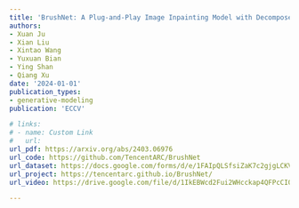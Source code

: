 ```yaml
---
title: 'BrushNet: A Plug-and-Play Image Inpainting Model with Decomposed Dual-Branch Diffusion'
authors:
- Xuan Ju
- Xian Liu
- Xintao Wang
- Yuxuan Bian
- Ying Shan
- Qiang Xu
date: '2024-01-01'
publication_types:
- generative-modeling
publication: 'ECCV'

# links:
# - name: Custom Link
#   url: 
url_pdf: https://arxiv.org/abs/2403.06976
url_code: https://github.com/TencentARC/BrushNet
url_dataset: https://docs.google.com/forms/d/e/1FAIpQLSfsiZaK7c2gjgLCKVYva8-UE1gF_pibyxR8IocQNDO2JLtDRQ/viewform
url_project: https://tencentarc.github.io/BrushNet/
url_video: https://drive.google.com/file/d/1IkEBWcd2Fui2WHcckap4QFPcCI0gkHBh/view

---
```

